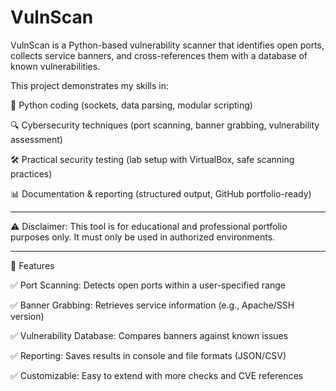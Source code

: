 # VulnScan
VulnScan is a Python-based vulnerability scanner that identifies open ports, collects service banners, and cross-references them with a database of known vulnerabilities.

This project demonstrates my skills in:

🐍 Python coding (sockets, data parsing, modular scripting)

🔍 Cybersecurity techniques (port scanning, banner grabbing, vulnerability assessment)

🛠️ Practical security testing (lab setup with VirtualBox, safe scanning practices)

📊 Documentation & reporting (structured output, GitHub portfolio-ready)

----------------------------------------------------------------------------------------------

⚠️ Disclaimer: This tool is for educational and professional portfolio purposes only. It must only be used in authorized environments.

----------------------------------------------------------------------------------------------

🚀 Features

✅ Port Scanning: Detects open ports within a user-specified range

✅ Banner Grabbing: Retrieves service information (e.g., Apache/SSH version)

✅ Vulnerability Database: Compares banners against known issues

✅ Reporting: Saves results in console and file formats (JSON/CSV)

✅ Customizable: Easy to extend with more checks and CVE references
